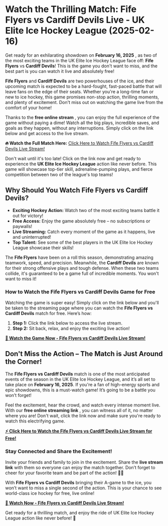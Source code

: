 # Watch the Thrilling Match: Fife Flyers vs Cardiff Devils Live - UK Elite Ice Hockey League (2025-02-16)

Get ready for an exhilarating showdown on **February 16, 2025** , as two of the most exciting teams in the UK Elite Ice Hockey League face off: **Fife Flyers** vs **Cardiff Devils**! This is the game you don't want to miss, and the best part is you can watch it live and absolutely free!

**Fife Flyers** and **Cardiff Devils** are two powerhouses of the ice, and their upcoming match is expected to be a hard-fought, fast-paced battle that will leave fans on the edge of their seats. Whether you're a long-time fan or new to ice hockey, this game promises non-stop action, thrilling moments, and plenty of excitement. Don't miss out on watching the game live from the comfort of your home!

Thanks to the **free online stream** , you can enjoy the full experience of the game without paying a dime! Watch all the big plays, incredible saves, and goals as they happen, without any interruptions. Simply click on the link below and get access to the live stream.

**🔥 Watch the Full Match Here:** [Click Here to Watch Fife Flyers vs Cardiff Devils Live Stream!](https://tinyurl.com/livestreamfreeo?st=Fife+Flyers+vs+Cardiff+Devils&si=ghc)

Don't wait until it's too late! Click on the link now and get ready to experience the **UK Elite Ice Hockey League** action like never before. This game will showcase top-tier skill, adrenaline-pumping plays, and fierce competition between two of the league's top teams!

## Why Should You Watch Fife Flyers vs Cardiff Devils?

- **Exciting Hockey Action:** Watch two of the most exciting teams battle it out for victory!
- **Free Access:** Enjoy the game absolutely free – no subscriptions or paywalls!
- **Live Streaming:** Catch every moment of the game as it happens, live and uninterrupted!
- **Top Talent:** See some of the best players in the UK Elite Ice Hockey League showcase their skills!

The **Fife Flyers** have been on a roll this season, demonstrating amazing teamwork, speed, and precision. Meanwhile, the **Cardiff Devils** are known for their strong offensive plays and tough defense. When these two teams collide, it's guaranteed to be a game full of incredible moments. You won't want to miss it!

### How to Watch the Fife Flyers vs Cardiff Devils Game for Free

Watching the game is super easy! Simply click on the link below and you'll be taken to the streaming page where you can watch the **Fife Flyers vs Cardiff Devils** match for free. Here’s how:

1. **Step 1:** Click the link below to access the live stream.
2. **Step 2:** Sit back, relax, and enjoy the exciting live action!

[**🔴 Watch the Game Now - Fife Flyers vs Cardiff Devils Live Stream!**](https://tinyurl.com/livestreamfreeo?st=Fife+Flyers+vs+Cardiff+Devils&si=ghc)

## Don't Miss the Action – The Match is Just Around the Corner!

The **Fife Flyers vs Cardiff Devils** match is one of the most anticipated events of the season in the UK Elite Ice Hockey League, and it’s all set to take place on **February 16, 2025**. If you're a fan of high-energy sports and epic showdowns, this is a must-watch game! It’s going to be a battle you won’t forget!

Feel the excitement, hear the crowd, and watch every intense moment live. With our **free online streaming link** , you can witness all of it, no matter where you are! Don't wait, click the link now and make sure you're ready to watch this electrifying game.

[**⚡ Click Here to Watch the Fife Flyers vs Cardiff Devils Live Stream for Free!**](https://tinyurl.com/livestreamfreeo?st=Fife+Flyers+vs+Cardiff+Devils&si=ghc)

### Stay Connected and Share the Excitement!

Invite your friends and family to join in the excitement. Share the **live stream link** with them so everyone can enjoy the match together. Don’t forget to cheer for your favorite team and be part of the action! 🏒🔥

With **Fife Flyers vs Cardiff Devils** bringing their A-game to the ice, you won’t want to miss a single second of the action. This is your chance to see world-class ice hockey for free, live online!

[**🎥 Watch Now - Fife Flyers vs Cardiff Devils Live Stream!**](https://tinyurl.com/livestreamfreeo?st=Fife+Flyers+vs+Cardiff+Devils&si=ghc)

Get ready for a thrilling match, and enjoy the ride of UK Elite Ice Hockey League action like never before! 🎉
